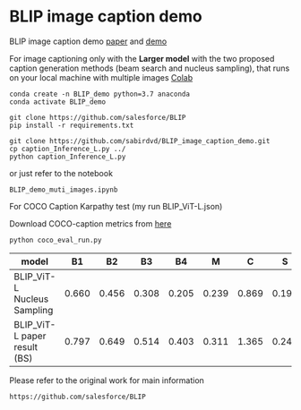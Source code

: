 # BLIP image caption demo
BLIP image caption demo [paper](https://arxiv.org/abs/2201.12086) and [demo](https://colab.research.google.com/github/salesforce/BLIP/blob/main/demo.ipynb)

For image captioning only with the **Larger model** with the two proposed caption generation methods (beam search and nucleus sampling), that runs on your local machine with multiple images [Colab](https://colab.research.google.com/drive/1RNE_nxNrcDcSHSEiBLmMBmC40w9w_yE4?usp=sharing) 
```
conda create -n BLIP_demo python=3.7 anaconda
conda activate BLIP_demo
```

```
git clone https://github.com/salesforce/BLIP
pip install -r requirements.txt

git clone https://github.com/sabirdvd/BLIP_image_caption_demo.git
cp caption_Inference_L.py ../
python caption_Inference_L.py
```
or just refer to the notebook 
```
BLIP_demo_muti_images.ipynb
```



For COCO Caption Karpathy test (my run BLIP_ViT-L.json) 

Download COCO-caption metrics from [here](https://github.com/salaniz/pycocoevalcap)

```
python coco_eval_run.py
```


| model   | B1|    B2 |    B3 |    B4 |     M |     C |     S |
| ------------- | ------------- |  ------------- | ------------- | ------------- | ------------- | ------------- | ------------ |
| BLIP_ViT-L Nucleus Sampling  | 0.660 | 0.456 | 0.308 |0.205 | 0.239 |  0.869 |  0.190 |
| BLIP_ViT-L  paper result (BS)  | 0.797  | 0.649 | 0.514 | 0.403 | 0.311 | 1.365 | 0.243 |






Please refer to the original work for main information

```
https://github.com/salesforce/BLIP
```
